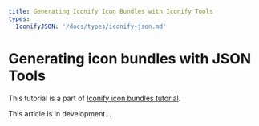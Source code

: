 ```yaml
title: Generating Iconify Icon Bundles with Iconify Tools
types:
  IconifyJSON: '/docs/types/iconify-json.md'
```

# Generating icon bundles with JSON Tools

This tutorial is a part of [Iconify icon bundles tutorial](./index.md).

This article is in development...
